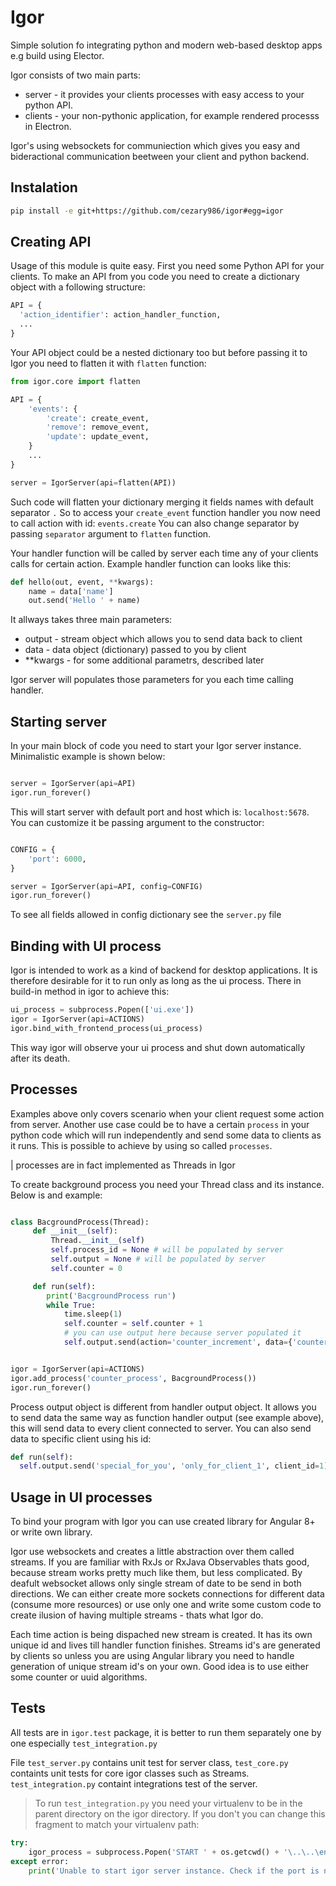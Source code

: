 # Igor

Simple solution fo integrating python and modern web-based desktop apps e.g build using Elector.

Igor consists of two main parts:
* server - it provides your clients processes with easy access to your python API.
* clients - your non-pythonic application, for example rendered processs in Electron.

Igor's using websockets for communiection which gives you easy and bideractional communication beetween your client and python backend. 

## Instalation

```bash
pip install -e git+https://github.com/cezary986/igor#egg=igor
```

## Creating API
Usage of this module is quite easy. First you need some Python API for your clients.
To make an API from you code you need to create a dictionary object with a following structure:

```python
API = {
  'action_identifier': action_handler_function,
  ... 
}
```

Your API object could be a nested dictionary too but before passing it to Igor you need to flatten it with `flatten` function:

```python
from igor.core import flatten

API = {
    'events': {
        'create': create_event,
        'remove': remove_event,
        'update': update_event, 
    }
    ...   
}

server = IgorServer(api=flatten(API))
```

Such code will flatten your dictionary merging it fields names with default separator `.` So to access your `create_event`
function handler you now need to call action with id: `events.create` You can also change separator by passing `separator`
argument to `flatten` function.

Your handler function will be called by server each time any of your clients calls for certain action.
Example handler function can looks like this:

```python
def hello(out, event, **kwargs):
    name = data['name']
    out.send('Hello ' + name)
```
It allways takes three main parameters:
* output - stream object which allows you to send data back to client
* data - data object (dictionary) passed to you by client
* **kwargs - for some additional parametrs, described later

Igor server will populates those parameters for you each time calling handler.

## Starting server

In your main block of code you need to start your Igor server instance. Minimalistic example is shown below:
```python

server = IgorServer(api=API)
igor.run_forever()

```
This will start server with default port and host which is: `localhost:5678`. You can customize it be passing argument to the constructor:

```python

CONFIG = {
    'port': 6000,
}

server = IgorServer(api=API, config=CONFIG)
igor.run_forever()

```

To see all fields allowed in config dictionary see the `server.py` file

## Binding with UI process

Igor is intended to work as a kind of backend for desktop applications. It is therefore desirable for it to run only as long as the ui process. There in build-in method in igor to achieve this:

```python
ui_process = subprocess.Popen(['ui.exe'])
igor = IgorServer(api=ACTIONS)
igor.bind_with_frontend_process(ui_process)
```

This way igor will observe your ui process and shut down automatically after its death.

## Processes

Examples above only covers scenario when your client request some action from server. Another use case could be to have a certain `process` in your python code which will run independently and send some data to clients as it runs. This is possible to achieve by using so called `processes`. 

| processes are in fact implemented as Threads in Igor

To create background process you need your Thread class and its instance. Below is and example:

```python

class BacgroundProcess(Thread):
     def __init__(self):
         Thread.__init__(self)
         self.process_id = None # will be populated by server
         self.output = None # will be populated by server
         self.counter = 0

     def run(self):
        print('BacgroundProcess run')
        while True:
            time.sleep(1)
            self.counter = self.counter + 1
            # you can use output here because server populated it
            self.output.send(action='counter_increment', data={'counter': self.counter})


igor = IgorServer(api=ACTIONS)
igor.add_process('counter_process', BacgroundProcess())
igor.run_forever()
```

Process output object is different from handler output object. It allows you to send data the same way as function handler output (see example above), this will send data to every client connected to server. You can also send data to specific client using his id:

```python
def run(self):
  self.output.send('special_for_you', 'only_for_client_1', client_id=1)

```
## Usage in UI processes

To bind your program with Igor you can use created library for Angular 8+ or write own library.

Igor use websockets and creates a little abstraction over them called streams. If you are familiar with RxJs or RxJava Observables thats good, because stream works pretty much like them, but less complicated. By deafult websocket allows only single stream of date to be send in both directions. We can either create more sockets connections for different data (consume more resources) or use only one and write some custom code to create ilusion of having multiple streams - thats what Igor do. 

Each time action is being dispached new stream is created. It has its own unique id and lives till handler function finishes. Streams id's are generated by clients so unless you are using Angular library you need to handle generation of unique stream id's on your own. Good idea is to use either some counter or uuid algorithms. 

## Tests

All tests are in `igor.test` package, it is better to run them separately one by one especially `test_integration.py`

File `test_server.py` contains unit test for server class, `test_core.py` containts unit tests for core igor classes such as Streams. `test_integration.py` containt integrations test of the server.

> To run `test_integration.py` you need your virtualenv to be in the parent directory on the igor directory. If you don't you can change this fragment to match your virtualenv path:

```python
try:
    igor_process = subprocess.Popen('START ' + os.getcwd() + '\..\..\env\Scripts\python.exe server_instance.py', shell=True) # change here
except error:
    print('Unable to start igor server instance. Check if the port is not already in use')
```

